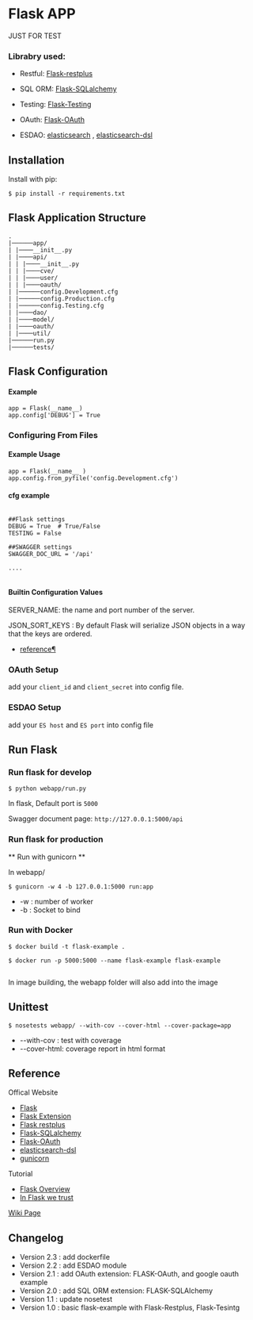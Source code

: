 # Flask APP

JUST FOR TEST

### Librabry used:
- Restful: [Flask-restplus](http://flask-restplus.readthedocs.io/en/stable/)

- SQL ORM: [Flask-SQLalchemy](http://flask-sqlalchemy.pocoo.org/2.1/)

- Testing: [Flask-Testing](http://flask.pocoo.org/docs/0.12/testing/)

- OAuth: [Flask-OAuth](https://pythonhosted.org/Flask-OAuth/)

- ESDAO: [elasticsearch](https://elasticsearch-py.readthedocs.io/en/master/) , [elasticsearch-dsl](http://elasticsearch-dsl.readthedocs.io/en/latest/index.html)


## Installation

Install with pip:

```
$ pip install -r requirements.txt
```

## Flask Application Structure 
```
.
|──────app/
| |────__init__.py
| |────api/
| | |────__init__.py
| | |────cve/
| | |────user/
| | |────oauth/
| |──────config.Development.cfg
| |──────config.Production.cfg
| |──────config.Testing.cfg
| |────dao/
| |────model/
| |────oauth/
| |────util/
|──────run.py
|──────tests/

```


## Flask Configuration

#### Example

```
app = Flask(__name__)
app.config['DEBUG'] = True
```
### Configuring From Files

#### Example Usage

```
app = Flask(__name__ )
app.config.from_pyfile('config.Development.cfg')
```

#### cfg example

```

##Flask settings
DEBUG = True  # True/False
TESTING = False

##SWAGGER settings
SWAGGER_DOC_URL = '/api'

....


```

#### Builtin Configuration Values

SERVER_NAME: the name and port number of the server. 

JSON_SORT_KEYS : By default Flask will serialize JSON objects in a way that the keys are ordered.

- [reference¶](http://flask.pocoo.org/docs/0.12/config/)


### OAuth Setup
add your `client_id` and `client_secret` into config file.

### ESDAO Setup
add your `ES host` and `ES port` into config file 



 
## Run Flask
### Run flask for develop
```
$ python webapp/run.py
```
In flask, Default port is `5000`

Swagger document page:  `http://127.0.0.1:5000/api`

### Run flask for production

** Run with gunicorn **

In  webapp/

```
$ gunicorn -w 4 -b 127.0.0.1:5000 run:app

```

* -w : number of worker
* -b : Socket to bind


### Run with Docker

```
$ docker build -t flask-example .

$ docker run -p 5000:5000 --name flask-example flask-example 
 
```

In image building, the webapp folder will also add into the image


## Unittest
```
$ nosetests webapp/ --with-cov --cover-html --cover-package=app
```
- --with-cov : test with coverage
- --cover-html: coverage report in html format

## Reference

Offical Website

- [Flask](http://flask.pocoo.org/)
- [Flask Extension](http://flask.pocoo.org/extensions/)
- [Flask restplus](http://flask-restplus.readthedocs.io/en/stable/)
- [Flask-SQLalchemy](http://flask-sqlalchemy.pocoo.org/2.1/)
- [Flask-OAuth](https://pythonhosted.org/Flask-OAuth/)
- [elasticsearch-dsl](http://elasticsearch-dsl.readthedocs.io/en/latest/index.html)
- [gunicorn](http://gunicorn.org/)

Tutorial

- [Flask Overview](https://www.slideshare.net/maxcnunes1/flask-python-16299282)
- [In Flask we trust](http://igordavydenko.com/talks/ua-pycon-2012.pdf)

[Wiki Page](https://github.com/tsungtwu/flask-example/wiki)



## Changelog

- Version 2.3 : add dockerfile
- Version 2.2 : add ESDAO module
- Version 2.1 : add OAuth extension: FLASK-OAuth, and google oauth example
- Version 2.0 : add SQL ORM extension: FLASK-SQLAlchemy
- Version 1.1 : update nosetest
- Version 1.0 : basic flask-example with Flask-Restplus, Flask-Tesintg